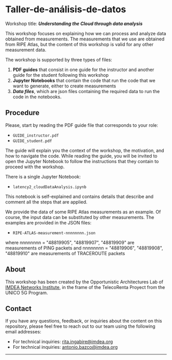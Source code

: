 # Taller-de-análisis-de-datos

Workshop title: ***Understanding the Cloud through data analysis***

This workshop focuses on explaining how we can process and analyze data obtained from measurements. The measurements that we use are obtained from RIPE Atlas, but the content of this workshop is valid for any other measurement data.

The workshop is supported by three types of files: 
1. **PDF guides** that consist in one guide for the instructor and another guide for the student following this workshop 
2. **Jupyter Notebooks** that contain the code that run the code that we want to generate, either to create measurements 
3. ***Data files***, which are json files containing the required data to run the code in the notebooks.

## Procedure


Please, start by reading the PDF guide file that corresponds to your role:


+ `GUIDE_instructor.pdf`
+ `GUIDE_student.pdf`


The guide will explain you the context of the workshop, the motivation, and how to navigate the code. 
While reading the guide, you will be invited to open the Jupyter Notebook to follow the instructions that they contain to proceed with the workshop. 


There is a single Jupyter Notebook:

+ `latency2_cloudDataAnalysis.ipynb`

This notebook is self-explained and contains details that describe and comment all the steps that are applied. 

We provide the data of some RIPE Atlas measurements as an example. Of course, the input data can be substituted by other measurements. The examples are provided in the JSON files: 

- `RIPE-ATLAS-measurement-nnnnnnnn.json`

where nnnnnnnn = "48819905", "48819907", "48819909" are measurements of PING packets 
and   nnnnnnnn = "48819906", "48819908", "48819910" are measurements of TRACEROUTE packets


## About


This workshop has been created by the Opportunistic Architectures Lab of [IMDEA Networks Institute](https://networks.imdea.org "Developing the Science of Networks"), in the frame of the TelecoRenta Proyect from the UNICO 5G Program.        


## Contact


If you have any questions, feedback, or inquiries about the content on this repository, please feel free to reach out to our team using the following email addresses:


- For technical inquiries: [rita.ingabire@imdea.org](mailto:rita.ingabire@imdea.org)
- For technical inquiries: [antonio.bazco@imdea.org](mailto:antonio.bazco@imdea.org)




---
